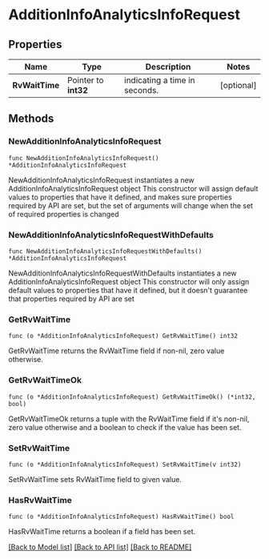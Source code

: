 # AdditionInfoAnalyticsInfoRequest

## Properties

Name | Type | Description | Notes
------------ | ------------- | ------------- | -------------
**RvWaitTime** | Pointer to **int32** | indicating a time in seconds. | [optional] 

## Methods

### NewAdditionInfoAnalyticsInfoRequest

`func NewAdditionInfoAnalyticsInfoRequest() *AdditionInfoAnalyticsInfoRequest`

NewAdditionInfoAnalyticsInfoRequest instantiates a new AdditionInfoAnalyticsInfoRequest object
This constructor will assign default values to properties that have it defined,
and makes sure properties required by API are set, but the set of arguments
will change when the set of required properties is changed

### NewAdditionInfoAnalyticsInfoRequestWithDefaults

`func NewAdditionInfoAnalyticsInfoRequestWithDefaults() *AdditionInfoAnalyticsInfoRequest`

NewAdditionInfoAnalyticsInfoRequestWithDefaults instantiates a new AdditionInfoAnalyticsInfoRequest object
This constructor will only assign default values to properties that have it defined,
but it doesn't guarantee that properties required by API are set

### GetRvWaitTime

`func (o *AdditionInfoAnalyticsInfoRequest) GetRvWaitTime() int32`

GetRvWaitTime returns the RvWaitTime field if non-nil, zero value otherwise.

### GetRvWaitTimeOk

`func (o *AdditionInfoAnalyticsInfoRequest) GetRvWaitTimeOk() (*int32, bool)`

GetRvWaitTimeOk returns a tuple with the RvWaitTime field if it's non-nil, zero value otherwise
and a boolean to check if the value has been set.

### SetRvWaitTime

`func (o *AdditionInfoAnalyticsInfoRequest) SetRvWaitTime(v int32)`

SetRvWaitTime sets RvWaitTime field to given value.

### HasRvWaitTime

`func (o *AdditionInfoAnalyticsInfoRequest) HasRvWaitTime() bool`

HasRvWaitTime returns a boolean if a field has been set.


[[Back to Model list]](../README.md#documentation-for-models) [[Back to API list]](../README.md#documentation-for-api-endpoints) [[Back to README]](../README.md)


